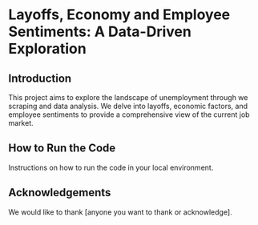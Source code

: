 # Layoffs, Economy and Employee Sentiments: A Data-Driven Exploration

## Introduction
This project aims to explore the landscape of unemployment through we scraping and data analysis. We delve into layoffs, economic factors, and employee sentiments to provide a comprehensive view of the current job market.

## How to Run the Code
Instructions on how to run the code in your local environment.

## Acknowledgements
We would like to thank [anyone you want to thank or acknowledge].
